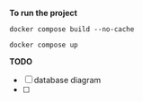 **To run the project**
```shell
docker compose build --no-cache
```
```shell
docker compose up
```


**TODO**
- [ ] database diagram
- [ ] 